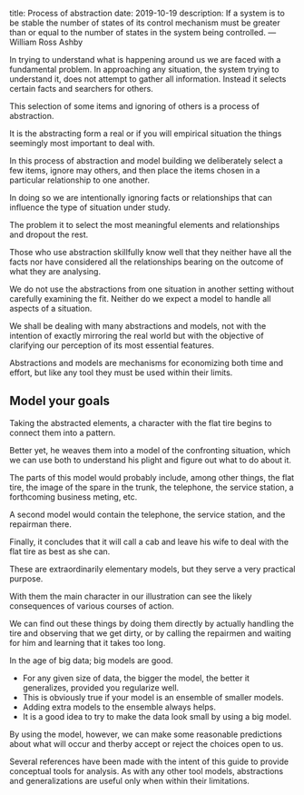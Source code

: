 title: Process of abstraction
date: 2019-10-19
description: If a system is to be stable the number of states of its control mechanism must be greater than or equal to the number of states in the system being controlled. &mdash; William Ross Ashby

In trying to understand what is happening around us we are faced with a fundamental problem. In approaching any situation, the system trying to understand it, does not attempt to gather all information. Instead it selects certain facts and searchers for others.

This selection of some items and ignoring of others is a process of abstraction.

It is the abstracting form a real or if you will empirical situation the things seemingly most important to deal with.

In this process of abstraction and model building we deliberately select a few items, ignore may others, and then place the items chosen in a particular relationship to one another.

In doing so we are intentionally ignoring facts or relationships that can influence the type of situation under study.

The problem it to select the most meaningful elements and relationships and dropout the rest.

Those who use abstraction skillfully know well that they neither have all the facts nor have considered all the relationships bearing on the outcome of what they are analysing.

We do not use the abstractions from one situation in another setting without carefully examining the fit. Neither do we expect a model to handle all aspects of a situation.

We shall be dealing with many abstractions and models, not with the intention of exactly mirroring the real world but with the objective of clarifying our perception of its most essential features.

Abstractions and models are mechanisms for economizing both time and effort, but like any tool they must be used within their limits.

## Model your goals
Taking the abstracted elements, a character with the flat tire begins to connect them into a pattern.

Better yet, he weaves them into a model of the confronting situation, which we can use both to understand his plight and figure out what to do about it.

The parts of this model would probably include, among other things, the flat tire, the image of the spare in the trunk, the telephone, the service station, a forthcoming business meting, etc.

A second model would contain the telephone, the service station, and the repairman there.

Finally, it concludes that it will call a cab and leave his wife to deal with the flat tire as best as she can.

These are extraordinarily elementary models, but they serve a very practical purpose.

With them the main character in our illustration can see the likely consequences of various courses of action.

We can find out these things by doing them directly by actually handling the tire and observing that we get dirty, or by calling the repairmen and waiting for him and learning that it takes too long.

In the age of big data; big models are good.

- For any given size of data, the bigger the model, the better it generalizes, provided you regularize well.
- This is obviously true if your model is an ensemble of smaller models.
- Adding extra models to the ensemble always helps.
- It is a good idea to try to make the data look small by using a big model.

By using the model, however, we can make some reasonable predictions about what will occur and therby accept or reject the choices open to us.

Several references have been made with the intent of this guide to provide conceptual tools for analysis. As with any other tool models, abstractions and generalizations are useful only when within their limitations.
